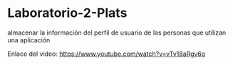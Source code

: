 # Laboratorio-2-Plats
 almacenar la información del perfil de usuario de las personas que utilizan una aplicación

Enlace del video: https://www.youtube.com/watch?v=vTv18aRgv6o
